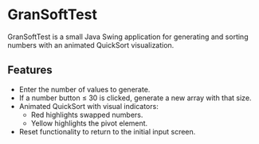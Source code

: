 # GranSoftTest

GranSoftTest is a small Java Swing application for generating and sorting numbers with an animated QuickSort visualization.

## Features

- Enter the number of values to generate.
- If a number button ≤ 30 is clicked, generate a new array with that size.
- Animated QuickSort with visual indicators:
    - Red highlights swapped numbers.
    - Yellow highlights the pivot element.
- Reset functionality to return to the initial input screen.
